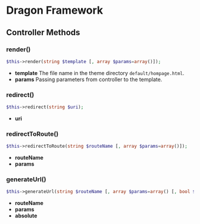 # Dragon Framework

## Controller Methods

### render()

```php
$this->render(string $template [, array $params=array()]);
```

- **template** The file name in the theme directory `default/hompage.html`.
- **params** Passing parameters from controller to the template.


### redirect()

```php
$this->redirect(string $uri);
```

- **uri**


### redirectToRoute()

```php
$this->redirectToRoute(string $routeName [, array $params=array()]);
```

- **routeName**
- **params**


### generateUrl()

```php
$this->generateUrl(string $routeName [, array $params=array() [, bool $absolute=false]]);
```

- **routeName**
- **params**
- **absolute**